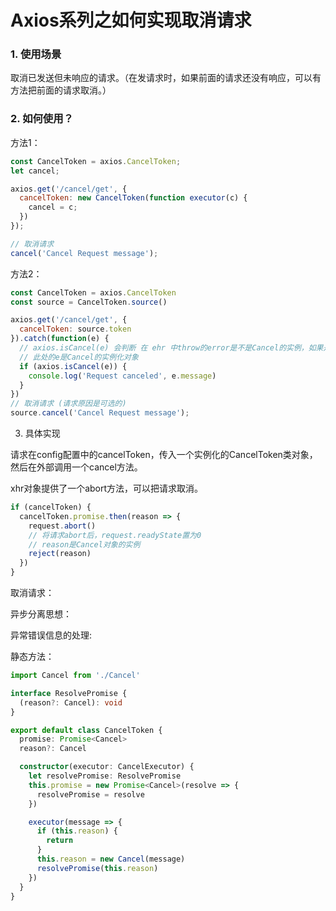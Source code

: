 # Axios系列之如何实现取消请求

### 1. 使用场景
取消已发送但未响应的请求。（在发请求时，如果前面的请求还没有响应，可以有方法把前面的请求取消。）

### 2. 如何使用？
方法1：
```javascript
const CancelToken = axios.CancelToken;
let cancel;

axios.get('/cancel/get', {
  cancelToken: new CancelToken(function executor(c) {
    cancel = c;
  })
});

// 取消请求
cancel('Cancel Request message');
```

方法2：
```javascript
const CancelToken = axios.CancelToken
const source = CancelToken.source()

axios.get('/cancel/get', {
  cancelToken: source.token
}).catch(function(e) {
  // axios.isCancel(e) 会判断 在 ehr 中throw的error是不是Cancel的实例，如果是，则是取消请求，请求abort后抛出的异常，以此用来鉴别和普通的抛错
  // 此处的e是Cancel的实例化对象
  if (axios.isCancel(e)) {
    console.log('Request canceled', e.message)
  }
})
// 取消请求 (请求原因是可选的)
source.cancel('Cancel Request message');
```

3. 具体实现

请求在config配置中的cancelToken，传入一个实例化的CancelToken类对象，然后在外部调用一个cancel方法。

xhr对象提供了一个abort方法，可以把请求取消。

```typescript
if (cancelToken) {
  cancelToken.promise.then(reason => {
    request.abort()
    // 将请求abort后，request.readyState置为0
    // reason是Cancel对象的实例
    reject(reason)
  })
}
```
取消请求：


异步分离思想：

异常错误信息的处理:

静态方法：

```typescript
import Cancel from './Cancel'

interface ResolvePromise {
  (reason?: Cancel): void
}

export default class CancelToken {
  promise: Promise<Cancel>
  reason?: Cancel

  constructor(executor: CancelExecutor) {
    let resolvePromise: ResolvePromise
    this.promise = new Promise<Cancel>(resolve => {
      resolvePromise = resolve
    })

    executor(message => {
      if (this.reason) {
        return
      }
      this.reason = new Cancel(message)
      resolvePromise(this.reason)
    })
  }
}
```










